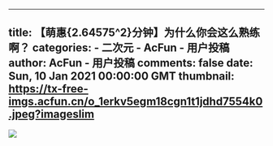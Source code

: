 
---
title: 【萌惠{2.64575^2}分钟】为什么你会这么熟练啊？
categories: 
    - 二次元
    - AcFun - 用户投稿
author: AcFun - 用户投稿
comments: false
date: Sun, 10 Jan 2021 00:00:00 GMT
thumbnail: https://tx-free-imgs.acfun.cn/o_1erkv5egm18cgn1t1jdhd7554k0.jpeg?imageslim
---

<div>   
<img src="https://tx-free-imgs.acfun.cn/o_1erkv5egm18cgn1t1jdhd7554k0.jpeg?imageslim" referrerpolicy="no-referrer">  
</div>
            